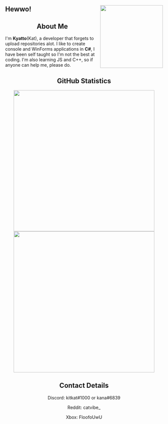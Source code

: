 ## Hewwo! <img align=right src="https://avatars.githubusercontent.com/u/71313658?v=4" width=200 />

<h2 align="center">About Me</h2>

I'm **Kyatto**(Kat), a developer that forgets to upload repositories alot. I like to create console and WinForms applications in **C#**, I have been self taught so I'm not the best at coding. I'm also learning JS and C++, so if anyone can help me, please do.


<h2 align="center">GitHub Statistics</h3>
<p align="center">
  <img src="https://github-readme-stats.vercel.app/api?username=kanayatto&show_icons=true&theme=nord" width=450/> <img src="https://github-readme-streak-stats.herokuapp.com/?user=kanayatto&theme=nord" width=450/>
</p>

<h2 align="center">Contact Details</h3>
<p align=center>
  Discord: kitkat#1000 or kana#6839
</p>
<p align=center>
  Reddit: catvibe_
</p>
<p align=center>
  Xbox: FloofoUwU
</p>

<!---
Fadeuwu/Fadeuwu is a ✨ special ✨ repository because its `README.md` (this file) appears on your GitHub profile.
You can click the Preview link to take a look at your changes.
--->
